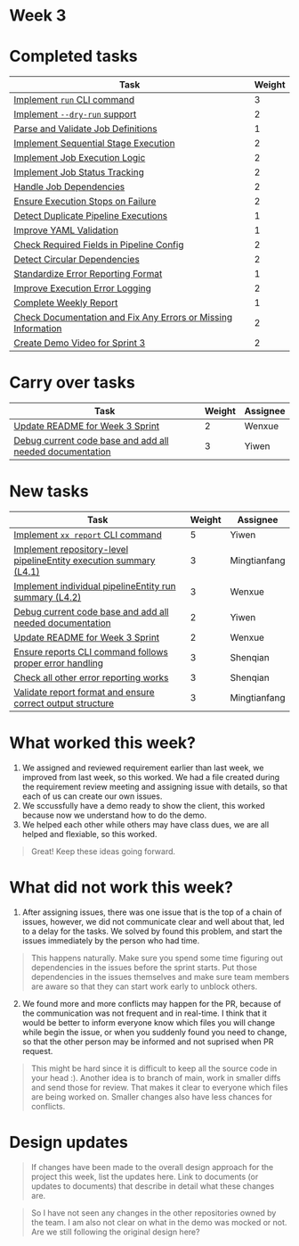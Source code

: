 
# Week 3

# Completed tasks

| Task | Weight |
| ---- | ------ |
|  [Implement `run` CLI command](https://github.com/CS6510-SEA-SP25/t1-cicd/issues/95)    |   3     |
|  [Implement `--dry-run` support](https://github.com/CS6510-SEA-SP25/t1-cicd/issues/72)    |   2     |
|  [Parse and Validate Job Definitions](https://github.com/CS6510-SEA-SP25/t1-cicd/issues/84)    |   1     |
|  [Implement Sequential Stage Execution](https://github.com/CS6510-SEA-SP25/t1-cicd/issues/96)    |   2     |
|  [Implement Job Execution Logic](https://github.com/CS6510-SEA-SP25/t1-cicd/issues/46)    |   2     |
|  [Implement Job Status Tracking](https://github.com/CS6510-SEA-SP25/t1-cicd/issues/47)    |   2     |
|  [Handle Job Dependencies](https://github.com/CS6510-SEA-SP25/t1-cicd/issues/82)    |   2     |
|  [Ensure Execution Stops on Failure](https://github.com/CS6510-SEA-SP25/t1-cicd/issues/74)    |   2     |
|  [Detect Duplicate Pipeline Executions](https://github.com/CS6510-SEA-SP25/t1-cicd/issues/45)    |   1     |
|  [Improve YAML Validation](https://github.com/CS6510-SEA-SP25/t1-cicd/issues/75)    |   1     |
|  [Check Required Fields in Pipeline Config](https://github.com/CS6510-SEA-SP25/t1-cicd/issues/86)    |   2     |
|  [Detect Circular Dependencies](https://github.com/CS6510-SEA-SP25/t1-cicd/issues/)    |   2     |
|  [Standardize Error Reporting Format](https://github.com/CS6510-SEA-SP25/t1-cicd/issues/62)    |   1     |
|  [Improve Execution Error Logging](https://github.com/CS6510-SEA-SP25/t1-cicd/issues/79)    |   2     |
|  [Complete Weekly Report](https://github.com/CS6510-SEA-SP25/t1-cicd/issues/97)    |   1     |
|  [Check Documentation and Fix Any Errors or Missing Information](https://github.com/CS6510-SEA-SP25/t1-cicd/issues/99)    |   2     |
|  [Create Demo Video for Sprint 3](https://github.com/CS6510-SEA-SP25/t1-cicd/issues/98)    |   2     |

# Carry over tasks

| Task | Weight | Assignee |
| ---- | ------ | -------- |
| [Update README for Week 3 Sprint](https://github.com/CS6510-SEA-SP25/t1-cicd/issues/87) | 2 | Wenxue |
| [Debug current code base and add all needed documentation](https://github.com/CS6510-SEA-SP25/t1-cicd/issues/101) | 3 | Yiwen |

# New tasks

| Task | Weight | Assignee |
| ---- | ------ | -------- |
| [Implement `xx report` CLI command](https://github.com/CS6510-SEA-SP25/t1-cicd/issues/102)                 | 5    | Yiwen        |
| [Implement repository-level pipelineEntity execution summary (L4.1)](https://github.com/CS6510-SEA-SP25/t1-cicd/issues/103)  | 3    | Mingtianfang |
| [Implement individual pipelineEntity run summary (L4.2)](https://github.com/CS6510-SEA-SP25/t1-cicd/issues/104)          | 3    | Wenxue       |
| [Debug current code base and add all needed documentation](https://github.com/CS6510-SEA-SP25/t1-cicd/issues/101)     | 2    | Yiwen        |
| [Update README for Week 3 Sprint](https://github.com/CS6510-SEA-SP25/t1-cicd/issues/87)                             | 2    | Wenxue       |
| [Ensure reports CLI command follows proper error handling](https://github.com/CS6510-SEA-SP25/t1-cicd/issues/105)      | 3    | Shenqian     |
| [Check all other error reporting works](https://github.com/CS6510-SEA-SP25/t1-cicd/issues/)       | 3    | Shenqian     |
| [Validate report format and ensure correct output structure](https://github.com/CS6510-SEA-SP25/t1-cicd/issues/107)    | 3    | Mingtianfang     |

# What worked this week?

1. We assigned and reviewed requirement earlier than last week, we improved from last week, so this worked. We had a file created during the requirement review meeting and assigning issue with details, so that each of us can create our own issues.
2. We sccussfully have a demo ready to show the client, this worked because now we understand how to do the demo.
3. We helped each other while others may have class dues, we are all helped and flexiable, so this worked.

> Great! Keep these ideas going forward.

# What did not work this week?

1. After assigning issues, there was one issue that is the top of a chain of issues, however, we did not communicate clear and well about that, led to a delay for the tasks. We solved by found this problem, and start the issues immediately by the person who had time.

> This happens naturally. Make sure you spend some time figuring out dependencies in the issues before the sprint starts. Put those dependencies in the issues themselves and make sure team members are aware so that they can start work early to unblock others.  

2. We found more and more conflicts may happen for the PR, because of the communication was not frequent and in real-time. I think that it would be better to inform everyone know which files you will change while begin the issue, or when you suddenly found you need to change, so that the other person may be informed and not suprised when PR request.

> This might be hard since it is difficult to keep all the source code in your head :). Another idea is to branch of main, work in smaller diffs and send those for review. That makes it clear to everyone which files are being worked on. Smaller changes also have less chances for conflicts.

# Design updates

> If changes have been made to the overall design approach for the project this week, list the updates here. Link to documents (or updates to documents) that describe in detail what these changes are.

> So I have not seen any changes in the other repositories owned by the team. I am also not clear on what in the demo was mocked or not. Are we still following the original design here?
